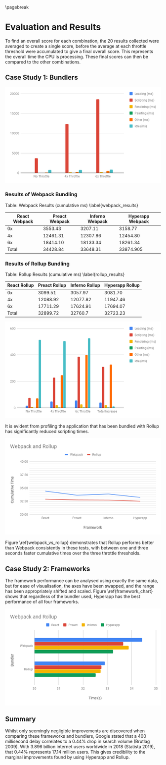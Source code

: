 \pagebreak

# Evaluation and Results

To find an overall score for each combination, the 20 results collected
were averaged to create a single score, before the average at each throttle
threshold were accumulated to give a final overall score. This represents the
overall time the CPU is processing. These final scores can then be compared
to the other combinations.

## Case Study 1: Bundlers

![Unbundled Chart](./images/unbundled_chart.png)

### Results of Webpack Bundling

Table: Webpack Results (cumulative ms) \label{webpack_results}

| React Webpack | Preact Webpack | Inferno Webpack | Hyperapp Webpack |
|---|---|---|---|
| 0x | 3553.43 | 3207.11 | 3158.77 | 3107.11 |
| 4x | 12461.31	| 12307.86 | 12454.80 |	12184.16 |
| 6x | 18414.10 | 18133.34 | 18261.34 |	17943.42 |
| Total	| 34428.84 | 33648.31 | 33874.905 | 33234.69 |


### Results of Rollup Bundling

Table: Rollup Results (cumulative ms) \label{rollup_results}

| React Rollup | Preact Rollup | Inferno Rollup | Hyperapp Rollup |
|---|---|---|---|
| 0x | 3099.51 | 3057.97 | 3081.70 | 2951.24 |
| 4x | 12088.92 | 12077.82 | 11947.46 | 12005.86 |
| 6x | 17711.29 | 17624.91 | 17694.07 | 17560.245 |
| Total | 32899.72 | 32760.7 | 32723.23 | 32517.345 |

![Rollup Chart](./images/rollup_chart.png)

It is evident from profiling the application that has been bundled with
Rollup has significantly reduced scripting times.



![Webpack vs Rollup \label{webpack_vs_rollup}](./images/webpack_vs_rollup.png)

Figure \ref{webpack_vs_rollup} demonstrates that Rollup performs better than Webpack consistently
in these tests, with between one and three seconds faster cumulative times over the three
throttle thresholds.

## Case Study 2: Frameworks

The framework performance can be analysed using exactly the same data, but for ease of visualisation,
the axes have been swapped, and the range has been appropriately shifted and scaled. Figure \ref{framework_chart}
shows that regardless of the bundler used, Hyperapp has the best performance of all four frameworks.

![Frameworks \label{framework_chart}](./images/framework_chart.png)

## Summary

Whilst only seemingly negligible improvements are discovered when
comparing these frameworks and bundlers, Google stated that a 400
millisecond delay correlates to a 0.44% drop in search volume (Brutlag 2009). With
3.896 billion internet users worldwide in 2018 (Statista 2019),
that 0.44% represents 17.14 million users. This gives credibility to
the marginal improvements found by using Hyperapp and Rollup.
